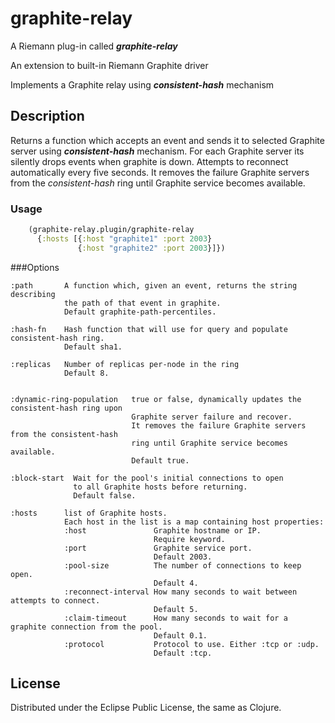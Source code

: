 # graphite-relay

A Riemann plug-in called **_graphite-relay_**

An extension to built-in Riemann Graphite driver

Implements a Graphite relay using **_consistent-hash_** mechanism

## Description


Returns a function which accepts an event and sends it
to selected Graphite server using **_consistent-hash_** mechanism.
For each Graphite server its silently drops events when graphite is down.
Attempts to reconnect automatically every five seconds.
It removes the failure Graphite servers from the *consistent-hash* ring
until Graphite service becomes available.

### Usage
```clojure 
    (graphite-relay.plugin/graphite-relay 
      {:hosts [{:host "graphite1" :port 2003} 
               {:host "graphite2" :port 2003}]})
```
###Options

```
:path       A function which, given an event, returns the string describing
            the path of that event in graphite.
            Default graphite-path-percentiles.

:hash-fn    Hash function that will use for query and populate consistent-hash ring.
            Default sha1.

:replicas   Number of replicas per-node in the ring
            Default 8.


:dynamic-ring-population   true or false, dynamically updates the consistent-hash ring upon
                           Graphite server failure and recover.
                           It removes the failure Graphite servers from the consistent-hash
                           ring until Graphite service becomes available.
                           Default true.

:block-start  Wait for the pool's initial connections to open
              to all Graphite hosts before returning.
              Default false.

:hosts      list of Graphite hosts. 
            Each host in the list is a map containing host properties:
            :host               Graphite hostname or IP.
                                Require keyword.
            :port               Graphite service port.
                                Default 2003.
            :pool-size          The number of connections to keep open.
                                Default 4.
            :reconnect-interval How many seconds to wait between attempts to connect.
                                Default 5.
            :claim-timeout      How many seconds to wait for a graphite connection from the pool.
                                Default 0.1.
            :protocol           Protocol to use. Either :tcp or :udp.
                                Default :tcp.
```

## License

Distributed under the Eclipse Public License, the same as Clojure.
